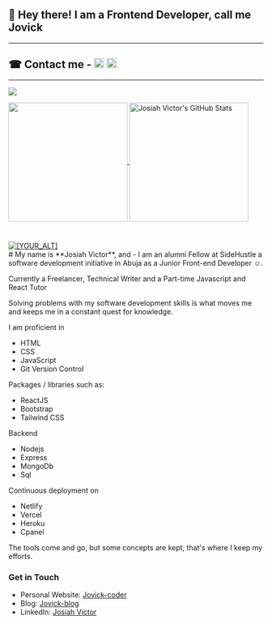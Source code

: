 <!-- ### Hi there 👋

**jovick-coder/jovick-coder** is a ✨ _special_ ✨ repository because its `README.md` (this file) appears on your GitHub profile.

Here are some ideas to get you started:

- 🔭 I’m currently working on ...
- 🌱 I’m currently learning ...
- 👯 I’m looking to collaborate on ...
- 🤔 I’m looking for help with ...
- 💬 Ask me about ...
- 📫 How to reach me: ...
- 😄 Pronouns: ...
- ⚡ Fun fact: ... -->
<!-- --------------------------------------------------------------------------------- -->

## 👋 Hey there! I am a Frontend Developer, call me Jovick

<hr>

<!--- ![Readme Cover](https://github.com/jovick-coder/jovick-coder/blob/master/cover.jpg) -->
## &#x260E; Contact me - [<img src='https://cdn.jsdelivr.net/npm/simple-icons@3.0.1/icons/linkedin.svg' alt='linkedin' height='20'>](https://www.linkedin.com/in/josiah-victor/) [<img src='https://cdn.jsdelivr.net/npm/simple-icons@3.0.1/icons/twitter.svg' alt='twitter' height='20'>](https://twitter.com/victorjosiah19)
<!-- [<img src='https://cdn.jsdelivr.net/npm/simple-icons@3.0.1/icons/instagram.svg' alt='instagram' height='20' color="red">](https://www.instagram.com/unclebigbay/) -->
<!-- [<img src='https://cdn.jsdelivr.net/npm/simple-icons@3.0.1/icons/icloud.svg' alt='website' height='20'>](https://dev.to/) [<img src='https://cdn.jsdelivr.net/npm/simple-icons@3.0.1/icons/dev-dot-to.svg' alt='website' height='25'>](https://dev.to/) -->

<hr/>

![](https://visitor-badge.laobi.icu/badge?page_id=jovick-coder)

<a href="https://github.com/jovick-coder/jovick-coder">
  <img height="235px" align="center" src="https://github-readme-stats.vercel.app/api/top-langs/?username=jovick-coder&hide=java&title_color=ffffff&text_color=c9cacc&icon_color=2bbc8a&bg_color=1d1f21" />
</a>

<a href="https://github.com/jovick-coder/jovick-coder">
  <img height="235px" align="center" src="https://github-readme-stats.vercel.app/api?username=jovick-coder&show_icons=true&line_height=27&count_private=true&title_color=ffffff&text_color=c9cacc&icon_color=2bbc8a&bg_color=1d1f21" alt="Josiah Victor's GitHub Stats" />
</a>  

<!-- Streak -->
#
<!-- <p align="center"> -->
  <a href="https://jovick-blog.hashnode.dev">
   <img src="http://github-readme-streak-stats.herokuapp.com?user=jovick-coder&theme=prussian&hide_border=true" alt="[YOUR_ALT]"/>
 </a>
<!-- </p>  -->

<br/>
# My name is **Josiah Victor**, and -
I am an alumni Fellow at SideHustle a software development initiative in Abuja as a Junior Front-end Developer &#x263A;.  

Currently a Freelancer, Technical Writer and a Part-time Javascript and React Tutor

Solving problems with my software development skills is what moves me and keeps me in a constant quest for knowledge.

I am proficient in  

- HTML  
- CSS  
- JavaScript  
- Git Version Control

Packages / libraries such as:

- ReactJS
- Bootstrap  
- Tailwind CSS

Backend

- Nodejs
- Express
- MongoDb
- Sql

Continuous deployment on  

- Netlify
- Vercel
- Heroku
- Cpanel

<!--Also:
- Django
- Python
-->

The tools come and go, but some concepts are kept, that's where I keep my efforts.

<!--I love to talk about algorithm, automations, design patterns, code patterns, and things that make me a better developer.-->

### Get in Touch

<!-- - Link Tree: [unclebigbay](https://linktr.ee/unclebigbay) -->

- Personal Website: [Jovick-coder](https://jovick-coder.netlify.app)
- Blog: [Jovick-blog](https://jovick-blog.hashnode.dev/)
- LinkedIn: [Josiah Victor](https://www.linkedin.com/in/josiah-victor/)
<!-- - Medium: [jovick-coder.medium.com](https://www.jovick-coder.medium.com/) -->

